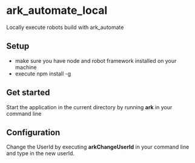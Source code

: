 # ark_automate_local

Locally execute robots build with ark_automate

## Setup

- make sure you have node and robot framework installed on your machine
- execute npm install -g

## Get started

Start the application in the current directory by running **ark** in your command line

## Configuration

Change the UserId by executing **arkChangeUserId** in your command line and type in the new userId.
